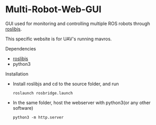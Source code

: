 # Multi-Robot-Web-GUI
GUI used for monitoring and controlling multiple ROS robots through [roslibjs](http://wiki.ros.org/roslibjs).

This specific website is for UAV's running mavros.



Dependencies

-  [roslibjs](http://wiki.ros.org/roslibjs)
- python3



Installation

- Install roslibjs and cd to the source folder, and run 

  ``` roslaunch rosbridge.launch ```

- In the same folder, host the webserver with python3(or any other software)

    ```python3 -m http.server```

  
